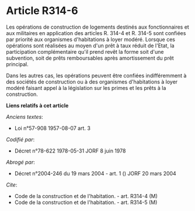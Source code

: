 # Article R314-6

Les opérations de construction de logements destinés aux fonctionnaires et aux militaires en application des articles R.
314-4 et R. 314-5 sont confiées par priorité aux organismes d'habitations à loyer modéré. Lorsque ces opérations sont
réalisées au moyen d'un prêt à taux réduit de l'Etat, la participation complémentaire qu'il prend revêt la forme soit d'une
subvention, soit de prêts remboursables après amortissement du prêt principal.

Dans les autres cas, les opérations peuvent être confiées indifféremment à des sociétés de construction ou à des organismes
d'habitations à loyer modéré faisant appel à la législation sur les primes et les prêts à la construction.

**Liens relatifs à cet article**

_Anciens textes_:

  - Loi n°57-908 1957-08-07 art. 3

_Codifié par_:

  - Décret n°78-622 1978-05-31 JORF 8 juin 1978

_Abrogé par_:

  - Décret n°2004-246 du 19 mars 2004 - art. 1 () JORF 20 mars 2004

_Cite_:

  - Code de la construction et de l'habitation. - art. R314-4 (M)
  - Code de la construction et de l'habitation. - art. R314-5 (M)
